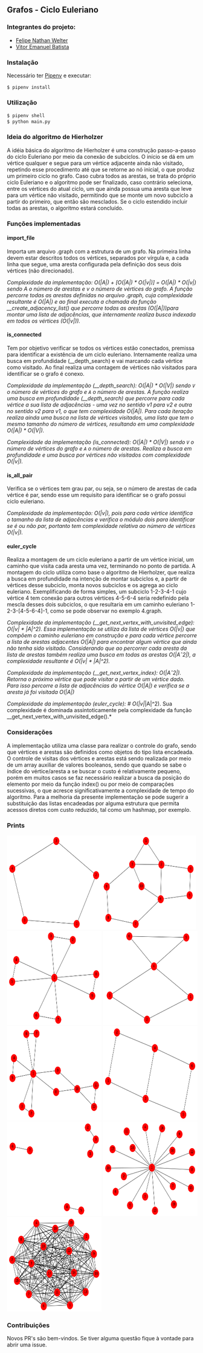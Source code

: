 ## Grafos - Ciclo Euleriano

### Integrantes do projeto:

* [Felipe Nathan Welter](https://github.com/felipenwelter)
* [Vitor Emanuel Batista](https://github.com/vitorebatista)

### Instalação
Necessário ter [Pipenv](https://github.com/pypa/pipenv#installation) e executar:
```shell
$ pipenv install 
```

### Utilização

```shell
$ pipenv shell
$ python main.py
```

### Ideia do algoritmo de Hierholzer

A idéia básica do algoritmo de Hierholzer é uma construção passo-a-passo do ciclo Euleriano por meio da conexão de subciclos. O início se dá em um vértice qualquer e segue para um vértice adjacente ainda não visitado, repetindo esse procedimento até que se retorne ao nó inicial, o que produz um primeiro ciclo no grafo. Caso cubra todos as arestas, se trata do próprio ciclo Euleriano e o algoritmo pode ser finalizado, caso contrário seleciona, entre os vértices do atual ciclo, um que ainda possua uma aresta que leve para um vértice não visitado, permitindo que se monte um novo subciclo a partir do primeiro, que então são mesclados. Se o ciclo estendido incluir todas as arestas, o algoritmo estará concluído.

### Funções implementadas

#### import_file

Importa um arquivo .graph com a estrutura de um grafo. Na primeira linha devem estar descritos todos os vértices, separados por vírgula e, a cada linha que segue, uma aresta configurada pela definição dos seus dois vértices (não direcionado).

*Complexidade da implementação: O(|A|) + [O(|A|) * O(|v|)] = O(|A|) * O(|v|) sendo A o número de arestas e v o número de vértices do grafo. A função percorre todas as arestas definidas no arquivo .graph, cuja complexidade resultante é O(|A|) e ao final executa a chamada da função __create_adjacency_list() que percorre todas as arestas (O(|A|))para montar uma lista de adjacências, que internamente realiza busca indexada em todos os vértices (O(|v|)).*

#### is_connected

Tem por objetivo verificar se todos os vértices estão conectados, premissa para identificar a existência de um ciclo euleriano. Internamente realiza uma busca em profundidade (__depth_search) e vai marcando cada vértice como visitado. Ao final realiza uma contagem de vértices não visitados para identificar se o grafo é conexo.

*Complexidade da implementação (__depth_search): O(|A|) * O(|V|) sendo `V` o número de vértices do grafo e `A` o número de arestas. A função realiza uma busca em profundidade (__depth_search) que percorre para cada vértice a sua lista de adjacências - uma vez no sentido v1 para v2 e outra no sentido v2 para v1, o que tem complexidade O(|A|). Para cada iteração realiza ainda uma busca na lista de vértices visitados, uma lista que tem o mesmo tamanho do número de vértices, resultando em uma complexidade O(|A|) * O(|V|).*

*Complexidade da implementação (is_connected): O(|A|) * O(|V|) sendo `V` o número de vértices do grafo e `A` o número de arestas. Realiza a busca em profundidade e uma busca por vértices não visitados com complexidade O(|v|).*

#### is_all_pair

Verifica se o vértices tem grau par, ou seja, se o número de arestas de cada vértice é par, sendo esse um requisito para identificar se o grafo possui ciclo euleriano.

*Complexidade da implementação: O(|v|), pois para cada vértice identifica o tamanho da lista de adjacências e verifica o módulo dois para identificar se é ou não par, portanto tem complexidade relativa ao número de vértices O(|v|).*

#### euler_cycle

Realiza a montagem de um ciclo euleriano a partir de um vértice inicial, um caminho que visita cada aresta uma vez, terminando no ponto de partida. A montagem do ciclo utiliza como base o algoritmo de Hierholzer, que realiza a busca em profundidade na intenção de montar subciclos e, a partir de vértices desse subciclo, monta novos subciclos e os agrega ao ciclo euleriano. Exemplificando de forma simples, um subciclo 1-2-3-4-1 cujo vértice 4 tem conexão para outros vértices 4-5-6-4 seria redefinido pela mescla desses dois subciclos, o que resultaria em um caminho euleriano 1-2-3-[4-5-6-4]-1, como se pode observar no exemplo 4.graph.

*Complexidade da implementação (__get_next_vertex_with_unvisited_edge): O(|v| * |A|^2). Essa implementação se utiliza da lista de vértices O(|v|) que compõem o caminho euleriano em construção e para cada vértice percorre a lista de arestas adjacentes O(|A|) para encontrar algum vértice que ainda não tenha sido visitado. Considerando que ao percorrer cada aresta da lista de arestas também realiza uma busca em todas as arestas O(|Aˆ2|), a complexidade resultante é O(|v| * |A|^2).*

*Complexidade da implementação (__get_next_vertex_index): O(|Aˆ2|). Retorna o próximo vértice que pode visitar a partir de um vértice dado. Para isso percorre a lista de adjacências do vértice O(|A|) e verifica se a aresta já foi visitada O(|A|)*

*Complexidade da implementação (euler_cycle): # O(|v|*|A|^2). Sua complexidade é dominada assintoticamente pela complexidade da função __get_next_vertex_with_unvisited_edge().*

### Considerações

A implementação utiliza uma classe para realizar o controle do grafo, sendo que vértices e arestas são definidos como objetos do tipo lista encadeada. O controle de visitas dos vértices e arestas está sendo realizada por meio de um array auxiliar de valores booleanos, sendo que quando se sabe o índice do vértice/aresta a se buscar o custo é relativamente pequeno, porém em muitos casos se faz necessário realizar a busca da posição do elemento por meio da função index() ou por meio de comparações sucessivas, o que acresce significativamente a complexidade de tempo do algoritmo. Para a melhoria da presente implementação se pode sugerir a substituição das listas encadeadas por alguma estrutura que permita acessos diretos com custo reduzido, tal como um hashmap, por exemplo.

### Prints

<img src="./data/1.png" width="250" height="250"><img src="./data/2.png" width="250" height="250">
<img src="./data/3.png" width="250" height="250">
<img src="./data/4.png" width="250" height="250">
<img src="./data/5.png" width="250" height="250">
<img src="./data/6.png" width="250" height="250">
<img src="./data/7.png" width="250" height="250">
<img src="./data/8.png" width="250" height="250">
<img src="./data/9.png" width="250" height="250">

### Contribuições

Novos PR's são bem-vindos. Se tiver alguma questão fique à vontade para abrir uma issue.
